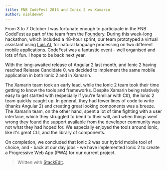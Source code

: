 ```yaml
---
title: FNB CodeFest 2016 and Ionic 2 vs Xamarin
author: nieldewet
---
```


From 3 to 7 October I was fortunate enough to participate in the FNB CodeFest as part of the team from the [Foundery](http://foundery.co.za/). During this week-long hackathon, which included a 48-hour sprint, our team prototyped a virtual assistant using [Luis AI](https://www.luis.ai/), for natural language processing on two different mobile applications. CodeFest was a fantastic event - well organised and lots of fun. I hope to be back next year. <!--more-->

With the long-awaited release of Angular 2 last month, and Ionic 2 having reached Release Candidate 0, we decided to implement the same mobile application in both Ionic 2 and in Xamarin. 

The Xamarin team took an early lead, while the Ionic 2 team took their time getting to know the tools and frameworks. Despite Xamarin being relatively easy to get started with (especially if you're familiar with C#), the Ionic 2 team quickly caught up. In general, they had fewer lines of code to write (thanks Angular 2) and creating great looking components was a breeze. The Xamarin team, on the other hand, spent a lot of time fighting with a user interface, which they struggled to bend to their will, and when things went wrong they found the support available from the developer community was not what they had hoped for. We especially enjoyed the tools around Ionic, like it's great CLI, and the library of components.

On completion, we concluded that Ionic 2 was our hybrid mobile tool of choice, and - back at our day jobs - we have implemented Ionic 2 to create a Progressive Web App (PWA) for our current project.

> Written with [StackEdit](https://stackedit.io/).
